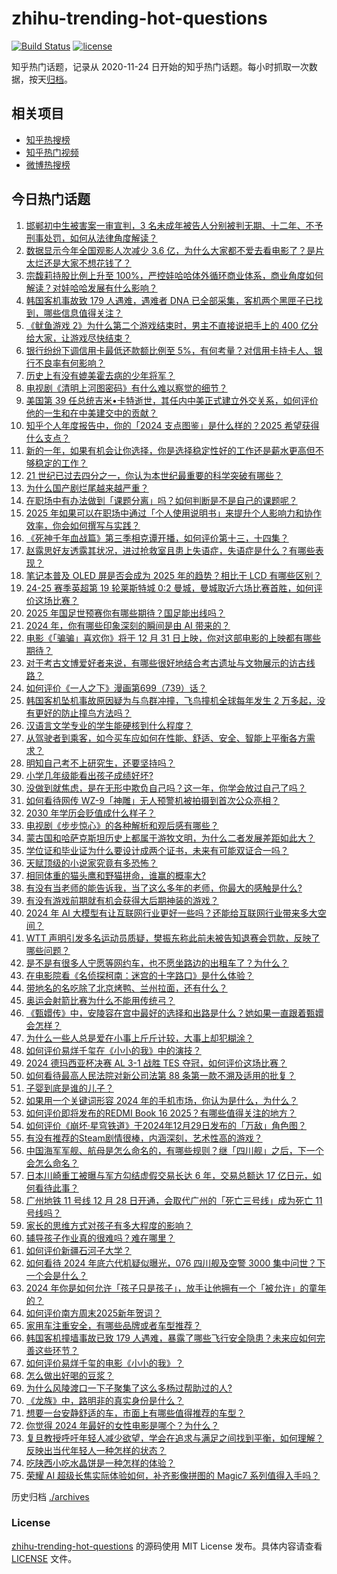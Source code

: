 # zhihu-trending-hot-questions

[![Build Status](https://github.com/justjavac/zhihu-trending-hot-questions/workflows/ci/badge.svg?branch=master)](https://github.com/justjavac/zhihu-trending-hot-questions/actions)
[![license](https://img.shields.io/github/license/justjavac/zhihu-trending-hot-questions)](https://github.com/justjavac/zhihu-trending-hot-questions/blob/master/LICENSE)

知乎热门话题，记录从 2020-11-24
日开始的知乎热门话题。每小时抓取一次数据，按天[归档](./archives)。

## 相关项目

- [知乎热搜榜](https://github.com/justjavac/zhihu-trending-top-search)
- [知乎热门视频](https://github.com/justjavac/zhihu-trending-hot-video)
- [微博热搜榜](https://github.com/justjavac/weibo-trending-hot-search)

## 今日热门话题

<!-- BEGIN -->
<!-- 最后更新时间 Mon Dec 30 2024 12:26:49 GMT+0800 (China Standard Time) -->

1. [邯郸初中生被害案一审宣判，3 名未成年被告人分别被判无期、十二年、不予刑事处罚，如何从法律角度解读？](https://www.zhihu.com/question/8243591077)
1. [数据显示今年全国观影人次减少 3.6 亿，为什么大家都不爱去看电影了？是片太烂还是大家不想花钱了？](https://www.zhihu.com/question/7851676737)
1. [宗馥莉持股比例上升至 100%，严控娃哈哈体外循环商业体系，商业角度如何解读？对娃哈哈发展有什么影响？](https://www.zhihu.com/question/7987651571)
1. [韩国客机事故致 179 人遇难，遇难者 DNA 已全部采集，客机两个黑匣子已找到，哪些信息值得关注？](https://www.zhihu.com/question/8182848326)
1. [《鱿鱼游戏 2》为什么第二个游戏结束时，男主不直接说把手上的 400 亿分给大家，让游戏尽快结束？](https://www.zhihu.com/question/8023462932)
1. [银行纷纷下调信用卡最低还款额比例至 5%，有何考量？对信用卡持卡人、银行不良率有何影响？](https://www.zhihu.com/question/7938813328)
1. [历史上有没有媲美霍去病的少年将军？](https://www.zhihu.com/question/5408795940)
1. [电视剧《清明上河图密码》有什么难以察觉的细节？](https://www.zhihu.com/question/7005519584)
1. [美国第 39 任总统吉米•卡特逝世，其任内中美正式建立外交关系，如何评价他的一生和在中美建交中的贡献？](https://www.zhihu.com/question/8225599719)
1. [知乎个人年度报告中，你的「2024 支点图鉴」是什么样的？2025 希望获得什么支点？](https://www.zhihu.com/question/7981842260)
1. [新的一年，如果有机会让你选择，你是选择稳定性好的工作还是薪水更高但不够稳定的工作？](https://www.zhihu.com/question/8116974301)
1. [21 世纪已过去四分之一，你认为本世纪最重要的科学突破有哪些？](https://www.zhihu.com/question/7847106899)
1. [为什么国产剧烂尾越来越严重？](https://www.zhihu.com/question/7382532127)
1. [在职场中有办法做到「课题分离」吗？如何判断是不是自己的课题呢？](https://www.zhihu.com/question/7735095586)
1. [2025 年如果可以在职场中通过「个人使用说明书」来提升个人影响力和协作效率，你会如何撰写与实践？](https://www.zhihu.com/question/7824391871)
1. [《死神千年血战篇》第三季相克谭开播，如何评价第十三，十四集？](https://www.zhihu.com/question/8156174778)
1. [赵露思好友透露其状况，进过抢救室且患上失语症，失语症是什么？有哪些表现？](https://www.zhihu.com/question/8151584987)
1. [笔记本普及 OLED 屏是否会成为 2025 年的趋势？相比于 LCD 有哪些区别？](https://www.zhihu.com/question/6777441407)
1. [24-25 赛季英超第 19 轮莱斯特城 0:2 曼城，曼城取近六场比赛首胜，如何评价这场比赛？](https://www.zhihu.com/question/8203092523)
1. [2025 年国足世预赛你有哪些期待？国足能出线吗？](https://www.zhihu.com/question/6845845973)
1. [2024 年，你有哪些印象深刻的瞬间是由 AI 带来的？](https://www.zhihu.com/question/6738618480)
1. [电影《「骗骗」喜欢你》将于 12 月 31 日上映，你对这部电影的上映都有哪些期待？](https://www.zhihu.com/question/6845740412)
1. [对于考古文博爱好者来说，有哪些很好地结合考古遗址与文物展示的访古线路？](https://www.zhihu.com/question/5375858239)
1. [如何评价《一人之下》漫画第699（739）话？](https://www.zhihu.com/question/7944398163)
1. [韩国客机坠机事故原因疑为与鸟群冲撞，飞鸟撞机全球每年发生 2 万多起，没有更好的防止撞鸟方法吗？](https://www.zhihu.com/question/8158698495)
1. [汉语言文学专业的学生能硬核到什么程度？](https://www.zhihu.com/question/371407750)
1. [从驾驶者到乘客，如今买车应如何在性能、舒适、安全、智能上平衡各方需求？](https://www.zhihu.com/question/8167674787)
1. [明知自己考不上研究生，还要坚持吗？](https://www.zhihu.com/question/891749717)
1. [小学几年级能看出孩子成绩好坏?](https://www.zhihu.com/question/558241273)
1. [没做到就焦虑，是在无形中欺负自己吗？这一年，你学会放过自己了吗？](https://www.zhihu.com/question/6989811691)
1. [如何看待网传 WZ-9「神雕」无人预警机被拍摄到首次公众亮相？](https://www.zhihu.com/question/8174364306)
1. [2030 年学历会贬值成什么样子？](https://www.zhihu.com/question/7553035370)
1. [电视剧《步步惊心》的各种解析和观后感有哪些？](https://www.zhihu.com/question/51336097)
1. [蒙古国和哈萨克斯坦历史上都属于游牧文明，为什么二者发展差距如此大？](https://www.zhihu.com/question/5769966118)
1. [学位证和毕业证为什么要设计成两个证书，未来有可能双证合一吗？](https://www.zhihu.com/question/7415871527)
1. [天赋顶级的小说家究竟有多恐怖？](https://www.zhihu.com/question/5018539190)
1. [相同体重的猫头鹰和野猫拼命，谁赢的概率大?](https://www.zhihu.com/question/8018849102)
1. [有没有当老师的能告诉我，当了这么多年的老师，你最大的感触是什么?](https://www.zhihu.com/question/4350677196)
1. [有没有游戏前期就有机会获得大后期神装的游戏？](https://www.zhihu.com/question/474872763)
1. [2024 年 AI 大模型有让互联网行业更好一些吗？还能给互联网行业带来多大空间？](https://www.zhihu.com/question/6658664512)
1. [WTT 声明引发多名运动员质疑，樊振东称此前未被告知退赛会罚款，反映了哪些问题？](https://www.zhihu.com/question/8160347529)
1. [是不是有很多人宁愿等网约车，也不愿坐路边的出租车了？为什么？](https://www.zhihu.com/question/7979944824)
1. [在电影院看《名侦探柯南：迷宫的十字路口》是什么体验？](https://www.zhihu.com/question/7644151096)
1. [带地名的名吃除了北京烤鸭、兰州拉面，还有什么？](https://www.zhihu.com/question/7641186619)
1. [奥运会射箭比赛为什么不能用传统弓？](https://www.zhihu.com/question/55470615)
1. [《甄嬛传》中，安陵容在宫中最好的选择和出路是什么？她如果一直跟着甄嬛会怎样？](https://www.zhihu.com/question/533909375)
1. [为什么一些人总是爱在小事上斤斤计较，大事上却犯糊涂？](https://www.zhihu.com/question/5721531259)
1. [如何评价易烊千玺在《小小的我》中的演技？](https://www.zhihu.com/question/7987476226)
1. [2024 德玛西亚杯决赛 AL 3-1 战胜 TES 夺冠，如何评价这场比赛？](https://www.zhihu.com/question/8189834877)
1. [如何看待最高人民法院对新公司法第 88 条第一款不溯及适用的批复？](https://www.zhihu.com/question/7755385468)
1. [子婴到底是谁的儿子？](https://www.zhihu.com/question/42124800)
1. [如果用一个关键词形容 2024 年的手机市场，你认为是什么，为什么？](https://www.zhihu.com/question/7208775634)
1. [如何评价即将发布的REDMI Book 16 2025？有哪些值得关注的地方？](https://www.zhihu.com/question/8089191427)
1. [如何评价《崩坏·星穹铁道》于2024年12月29日发布的「万敌」角色图？](https://www.zhihu.com/question/8167483635)
1. [有没有推荐的Steam剧情很棒，内涵深刻，艺术性高的游戏？](https://www.zhihu.com/question/6398805949)
1. [中国海军军舰、航母是怎么命名的，有哪些规则？继「四川舰」之后，下一个会怎么命名？](https://www.zhihu.com/question/7998799889)
1. [日本川崎重工被曝与军方勾结虚假交易长达 6 年，交易总额达 17 亿日元，如何看待此事？](https://www.zhihu.com/question/8115777806)
1. [广州地铁 11 号线 12 月 28 日开通，会取代广州的「死亡三号线」成为死亡 11 号线吗？](https://www.zhihu.com/question/7975411270)
1. [家长的思维方式对孩子有多大程度的影响？](https://www.zhihu.com/question/5367722183)
1. [辅导孩子作业真的很难吗？难在哪里？](https://www.zhihu.com/question/7946461265)
1. [如何评价新疆石河子大学？](https://www.zhihu.com/question/22652013)
1. [如何看待 2024 年底六代机疑似曝光，076 四川舰及空警 3000 集中问世？下一个会是什么？](https://www.zhihu.com/question/8038336948)
1. [2024 年你是如何允许「孩子只是孩子」，放手让他拥有一个「被允许」的童年的？](https://www.zhihu.com/question/7176233784)
1. [如何评价南方周末2025新年贺词？](https://www.zhihu.com/question/8151356682)
1. [家用车注重安全，有哪些品牌或者车型推荐？](https://www.zhihu.com/question/7906571610)
1. [韩国客机撞墙事故已致 179 人遇难，暴露了哪些飞行安全隐患？未来应如何完善这些环节？](https://www.zhihu.com/question/8155799679)
1. [如何评价易烊千玺的电影《小小的我》？](https://www.zhihu.com/question/8044608454)
1. [怎么做出好喝的豆浆？](https://www.zhihu.com/question/22052264)
1. [为什么风陵渡口一下子聚集了这么多杨过帮助过的人?](https://www.zhihu.com/question/7846243894)
1. [《龙族》中，路明非的真实身份是什么？](https://www.zhihu.com/question/29465143)
1. [想要一台安静舒适的车，市面上有哪些值得推荐的车型？](https://www.zhihu.com/question/8023249950)
1. [你觉得 2024 年最好的女性电影是哪个？为什么？](https://www.zhihu.com/question/6844158980)
1. [复旦教授呼吁年轻人减少欲望，学会在追求与满足之间找到平衡，如何理解？反映出当代年轻人一种怎样的状态？](https://www.zhihu.com/question/7944147588)
1. [吃陕西小吃水晶饼是一种怎样的体验？](https://www.zhihu.com/question/35952275)
1. [荣耀 AI 超级长焦实际体验如何，补齐影像拼图的 Magic7 系列值得入手吗？](https://www.zhihu.com/question/8115918841)

<!-- END -->

历史归档 [./archives](./archives)

### License

[zhihu-trending-hot-questions](https://github.com/justjavac/zhihu-trending-hot-questions)
的源码使用 MIT License 发布。具体内容请查看 [LICENSE](./LICENSE) 文件。
